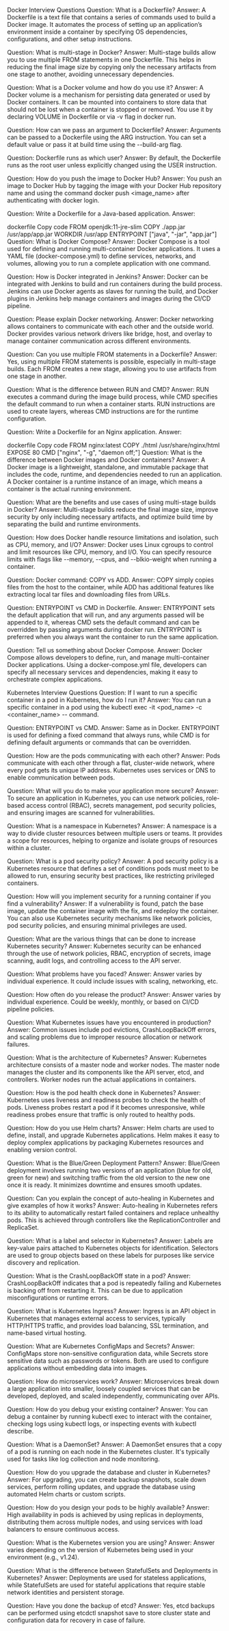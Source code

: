 Docker Interview Questions
Question: What is a Dockerfile?
Answer: A Dockerfile is a text file that contains a series of commands used to build a Docker image. It automates the process of setting up an application’s environment inside a container by specifying OS dependencies, configurations, and other setup instructions.

Question: What is multi-stage in Docker?
Answer: Multi-stage builds allow you to use multiple FROM statements in one Dockerfile. This helps in reducing the final image size by copying only the necessary artifacts from one stage to another, avoiding unnecessary dependencies.

Question: What is a Docker volume and how do you use it?
Answer: A Docker volume is a mechanism for persisting data generated or used by Docker containers. It can be mounted into containers to store data that should not be lost when a container is stopped or removed. You use it by declaring VOLUME in Dockerfile or via -v flag in docker run.

Question: How can we pass an argument to Dockerfile?
Answer: Arguments can be passed to a Dockerfile using the ARG instruction. You can set a default value or pass it at build time using the --build-arg flag.

Question: Dockerfile runs as which user?
Answer: By default, the Dockerfile runs as the root user unless explicitly changed using the USER instruction.

Question: How do you push the image to Docker Hub?
Answer: You push an image to Docker Hub by tagging the image with your Docker Hub repository name and using the command docker push <image_name> after authenticating with docker login.

Question: Write a Dockerfile for a Java-based application.
Answer:

dockerfile
Copy code
FROM openjdk:11-jre-slim
COPY ./app.jar /usr/app/app.jar
WORKDIR /usr/app
ENTRYPOINT ["java", "-jar", "app.jar"]
Question: What is Docker Compose?
Answer: Docker Compose is a tool used for defining and running multi-container Docker applications. It uses a YAML file (docker-compose.yml) to define services, networks, and volumes, allowing you to run a complete application with one command.

Question: How is Docker integrated in Jenkins?
Answer: Docker can be integrated with Jenkins to build and run containers during the build process. Jenkins can use Docker agents as slaves for running the build, and Docker plugins in Jenkins help manage containers and images during the CI/CD pipeline.

Question: Please explain Docker networking.
Answer: Docker networking allows containers to communicate with each other and the outside world. Docker provides various network drivers like bridge, host, and overlay to manage container communication across different environments.

Question: Can you use multiple FROM statements in a Dockerfile?
Answer: Yes, using multiple FROM statements is possible, especially in multi-stage builds. Each FROM creates a new stage, allowing you to use artifacts from one stage in another.

Question: What is the difference between RUN and CMD?
Answer: RUN executes a command during the image build process, while CMD specifies the default command to run when a container starts. RUN instructions are used to create layers, whereas CMD instructions are for the runtime configuration.

Question: Write a Dockerfile for an Nginx application.
Answer:

dockerfile
Copy code
FROM nginx:latest
COPY ./html /usr/share/nginx/html
EXPOSE 80
CMD ["nginx", "-g", "daemon off;"]
Question: What is the difference between Docker images and Docker containers?
Answer: A Docker image is a lightweight, standalone, and immutable package that includes the code, runtime, and dependencies needed to run an application. A Docker container is a runtime instance of an image, which means a container is the actual running environment.

Question: What are the benefits and use cases of using multi-stage builds in Docker?
Answer: Multi-stage builds reduce the final image size, improve security by only including necessary artifacts, and optimize build time by separating the build and runtime environments.

Question: How does Docker handle resource limitations and isolation, such as CPU, memory, and I/O?
Answer: Docker uses Linux cgroups to control and limit resources like CPU, memory, and I/O. You can specify resource limits with flags like --memory, --cpus, and --blkio-weight when running a container.

Question: Docker command: COPY vs ADD.
Answer: COPY simply copies files from the host to the container, while ADD has additional features like extracting local tar files and downloading files from URLs.

Question: ENTRYPOINT vs CMD in Dockerfile.
Answer: ENTRYPOINT sets the default application that will run, and any arguments passed will be appended to it, whereas CMD sets the default command and can be overridden by passing arguments during docker run. ENTRYPOINT is preferred when you always want the container to run the same application.

Question: Tell us something about Docker Compose.
Answer: Docker Compose allows developers to define, run, and manage multi-container Docker applications. Using a docker-compose.yml file, developers can specify all necessary services and dependencies, making it easy to orchestrate complex applications.

Kubernetes Interview Questions
Question: If I want to run a specific container in a pod in Kubernetes, how do I run it?
Answer: You can run a specific container in a pod using the kubectl exec -it <pod_name> -c <container_name> -- <command> command.

Question: ENTRYPOINT vs CMD.
Answer: Same as in Docker. ENTRYPOINT is used for defining a fixed command that always runs, while CMD is for defining default arguments or commands that can be overridden.

Question: How are the pods communicating with each other?
Answer: Pods communicate with each other through a flat, cluster-wide network, where every pod gets its unique IP address. Kubernetes uses services or DNS to enable communication between pods.

Question: What will you do to make your application more secure?
Answer: To secure an application in Kubernetes, you can use network policies, role-based access control (RBAC), secrets management, pod security policies, and ensuring images are scanned for vulnerabilities.

Question: What is a namespace in Kubernetes?
Answer: A namespace is a way to divide cluster resources between multiple users or teams. It provides a scope for resources, helping to organize and isolate groups of resources within a cluster.

Question: What is a pod security policy?
Answer: A pod security policy is a Kubernetes resource that defines a set of conditions pods must meet to be allowed to run, ensuring security best practices, like restricting privileged containers.

Question: How will you implement security for a running container if you find a vulnerability?
Answer: If a vulnerability is found, patch the base image, update the container image with the fix, and redeploy the container. You can also use Kubernetes security mechanisms like network policies, pod security policies, and ensuring minimal privileges are used.

Question: What are the various things that can be done to increase Kubernetes security?
Answer: Kubernetes security can be enhanced through the use of network policies, RBAC, encryption of secrets, image scanning, audit logs, and controlling access to the API server.

Question: What problems have you faced?
Answer: Answer varies by individual experience. It could include issues with scaling, networking, etc.

Question: How often do you release the product?
Answer: Answer varies by individual experience. Could be weekly, monthly, or based on CI/CD pipeline policies.

Question: What Kubernetes issues have you encountered in production?
Answer: Common issues include pod evictions, CrashLoopBackOff errors, and scaling problems due to improper resource allocation or network failures.

Question: What is the architecture of Kubernetes?
Answer: Kubernetes architecture consists of a master node and worker nodes. The master node manages the cluster and its components like the API server, etcd, and controllers. Worker nodes run the actual applications in containers.

Question: How is the pod health check done in Kubernetes?
Answer: Kubernetes uses liveness and readiness probes to check the health of pods. Liveness probes restart a pod if it becomes unresponsive, while readiness probes ensure that traffic is only routed to healthy pods.

Question: How do you use Helm charts?
Answer: Helm charts are used to define, install, and upgrade Kubernetes applications. Helm makes it easy to deploy complex applications by packaging Kubernetes resources and enabling version control.

Question: What is the Blue/Green Deployment Pattern?
Answer: Blue/Green deployment involves running two versions of an application (blue for old, green for new) and switching traffic from the old version to the new one once it is ready. It minimizes downtime and ensures smooth updates.

Question: Can you explain the concept of auto-healing in Kubernetes and give examples of how it works?
Answer: Auto-healing in Kubernetes refers to its ability to automatically restart failed containers and replace unhealthy pods. This is achieved through controllers like the ReplicationController and ReplicaSet.

Question: What is a label and selector in Kubernetes?
Answer: Labels are key-value pairs attached to Kubernetes objects for identification. Selectors are used to group objects based on these labels for purposes like service discovery and replication.

Question: What is the CrashLoopBackOff state in a pod?
Answer: CrashLoopBackOff indicates that a pod is repeatedly failing and Kubernetes is backing off from restarting it. This can be due to application misconfigurations or runtime errors.

Question: What is Kubernetes Ingress?
Answer: Ingress is an API object in Kubernetes that manages external access to services, typically HTTP/HTTPS traffic, and provides load balancing, SSL termination, and name-based virtual hosting.

Question: What are Kubernetes ConfigMaps and Secrets?
Answer: ConfigMaps store non-sensitive configuration data, while Secrets store sensitive data such as passwords or tokens. Both are used to configure applications without embedding data into images.

Question: How do microservices work?
Answer: Microservices break down a large application into smaller, loosely coupled services that can be developed, deployed, and scaled independently, communicating over APIs.

Question: How do you debug your existing container?
Answer: You can debug a container by running kubectl exec to interact with the container, checking logs using kubectl logs, or inspecting events with kubectl describe.

Question: What is a DaemonSet?
Answer: A DaemonSet ensures that a copy of a pod is running on each node in the Kubernetes cluster. It's typically used for tasks like log collection and node monitoring.

Question: How do you upgrade the database and cluster in Kubernetes?
Answer: For upgrading, you can create backup snapshots, scale down services, perform rolling updates, and upgrade the database using automated Helm charts or custom scripts.

Question: How do you design your pods to be highly available?
Answer: High availability in pods is achieved by using replicas in deployments, distributing them across multiple nodes, and using services with load balancers to ensure continuous access.

Question: What is the Kubernetes version you are using?
Answer: Answer varies depending on the version of Kubernetes being used in your environment (e.g., v1.24).

Question: What is the difference between StatefulSets and Deployments in Kubernetes?
Answer: Deployments are used for stateless applications, while StatefulSets are used for stateful applications that require stable network identities and persistent storage.

Question: Have you done the backup of etcd?
Answer: Yes, etcd backups can be performed using etcdctl snapshot save to store cluster state and configuration data for recovery in case of failure.

